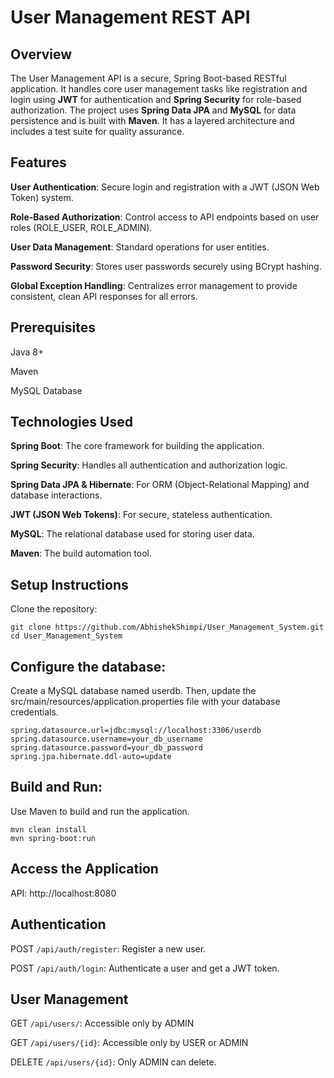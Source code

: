 # User Management REST API

## Overview

The User Management API is a secure, Spring Boot-based RESTful application. It handles core user management tasks like registration and login using **JWT** for authentication and **Spring Security** for role-based authorization. The project uses **Spring Data JPA** and **MySQL** for data persistence and is built with **Maven**. It has a layered architecture and includes a test suite for quality assurance.

## Features
**User Authentication**: Secure login and registration with a JWT (JSON Web Token) system.

**Role-Based Authorization**: Control access to API endpoints based on user roles (ROLE_USER, ROLE_ADMIN).

**User Data Management**: Standard operations for user entities.

**Password Security**: Stores user passwords securely using BCrypt hashing.

**Global Exception Handling**: Centralizes error management to provide consistent, clean API responses for all errors.

## Prerequisites

Java 8+

Maven

MySQL Database

## Technologies Used
**Spring Boot**: The core framework for building the application.

**Spring Security**: Handles all authentication and authorization logic.

**Spring Data JPA & Hibernate**: For ORM (Object-Relational Mapping) and database interactions.

**JWT (JSON Web Tokens)**: For secure, stateless authentication.

**MySQL**: The relational database used for storing user data.

**Maven**: The build automation tool.

## Setup Instructions
Clone the repository:

```
git clone https://github.com/AbhishekShimpi/User_Management_System.git
cd User_Management_System
```
## Configure the database:
Create a MySQL database named userdb.
Then, update the src/main/resources/application.properties file with your database credentials.
```
spring.datasource.url=jdbc:mysql://localhost:3306/userdb
spring.datasource.username=your_db_username
spring.datasource.password=your_db_password
spring.jpa.hibernate.ddl-auto=update
```
## Build and Run:
Use Maven to build and run the application.
```
mvn clean install
mvn spring-boot:run
```
## Access the Application
API: http://localhost:8080   

## Authentication
POST `/api/auth/register`:  Register a new user.

POST `/api/auth/login`:  Authenticate a user and get a JWT token.

## User Management
GET `/api/users/`: Accessible only by ADMIN

GET `/api/users/{id}`: Accessible only by USER or ADMIN 

DELETE `/api/users/{id}`: Only ADMIN can delete.

